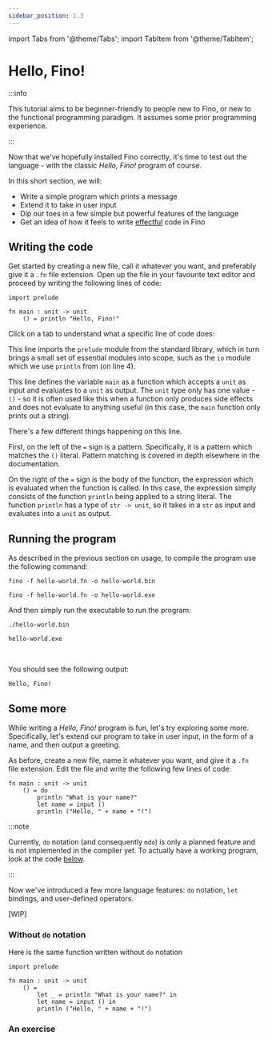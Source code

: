 ```yaml
---
sidebar_position: 1.3
---
```


import Tabs from '@theme/Tabs';
import TabItem from '@theme/TabItem';

# Hello, Fino!

:::info

This tutorial aims to be beginner-friendly to people new to Fino, or new to the functional programming paradigm. It assumes some prior programming experience.

:::

Now that we've hopefully installed Fino correctly, it's time to test out the language - with the classic *Hello, Fino!* program of course.

In this short section, we will:
- Write a simple program which prints a message
- Extend it to take in user input
- Dip our toes in a few simple but powerful features of the language
- Get an idea of how it feels to write [effectful](https://en.wikipedia.org/wiki/Side_effect_(computer_science)) code in Fino

## Writing the code

Get started by creating a new file, call it whatever you want, and preferably give it a `.fn` file extension. Open up the file in your favourite text editor and proceed by writing the following lines of code:
```(jsx title="hello-world.fn" showLineNumbers)
import prelude

fn main : unit -> unit
    () = println "Hello, Fino!"
```

Click on a tab to understand what a specific line of code does:
<Tabs>
<TabItem value="line1" label="Line 1" default>

This line imports the `prelude` module from the standard library, which in turn brings a small set of essential modules into scope, such as the `io` module which we use `println` from (on line 4).

</TabItem>
<TabItem value="line3" label="Line 3">

This line defines the variable `main` as a function which accepts a `unit` as input and evaluates to a `unit` as output. The `unit` type only has one value - `()` - so it is often used like this when a function only produces side effects and does not evaluate to anything useful (in this case, the `main` function only prints out a string).

</TabItem>
<TabItem value="line4" label="Line 4">

There's a few different things happening on this line.

First, on the left of the `=` sign is a pattern. Specifically, it is a pattern which matches the `()` literal. Pattern matching is covered in depth elsewhere in the documentation.

On the right of the `=` sign is the body of the function, the expression which is evaluated when the function is called. In this case, the expression simply consists of the function `println` being applied to a string literal. The function `println` has a type of `str -> unit`, so it takes in a `str` as input and evaluates into a `unit` as output.

</TabItem>
</Tabs>

## Running the program

As described in the previous section on usage, to compile the program use the following command:
<Tabs groupId="os-cmd">
<TabItem value="posix" label="Linux / MacOS" default>

```
fino -f hello-world.fn -o hello-world.bin
```

</TabItem>
<TabItem value="windows" label="Windows">

```
fino -f hello-world.fn -o hello-world.exe
```

</TabItem>
</Tabs>

And then simply run the executable to run the program:

<Tabs groupId="os-cmd">
<TabItem value="posix" label="Linux / MacOS" default>

```
./hello-world.bin
```

</TabItem>
<TabItem value="windows" label="Windows">

```
hello-world.exe
```

</TabItem>
</Tabs>

<br/>

You should see the following output:
```
Hello, Fino!
```

## Some more
While writing a *Hello, Fino!* program is fun, let's try exploring some more. Specifically, let's extend our program to take in user input, in the form of a name, and then output a greeting.

As before, create a new file, name it whatever you want, and give it a `.fn` file extension. Edit the file and write the following few lines of code:
```(jsx title="greeting.fn" showLineNumbers)
fn main : unit -> unit
    () = do
        println "What is your name?"
        let name = input ()
        println ("Hello, " + name + "!")
```

:::note

Currently, `do` notation (and consequently `mdo`) is only a planned feature and is not implemented in the compiler yet. To actually have a working program, look at the code [below](#without-do-notation).

:::

Now we've introduced a few more language features: `do` notation, `let` bindings, and user-defined operators.

[WIP]

### Without `do` notation
Here is the same function written without `do` notation
```(jsx title="greeting.fn" showLineNumbers)
import prelude

fn main : unit -> unit
    () =
        let _ = println "What is your name?" in
        let name = input () in
        println ("Hello, " + name + "!")
```

### An exercise